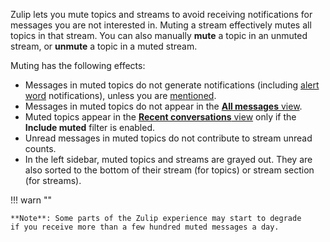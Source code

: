 Zulip lets you mute topics and streams to avoid receiving notifications for messages
you are not interested in. Muting a stream effectively mutes all topics in
that stream. You can also manually **mute** a topic in an unmuted stream, or
**unmute** a topic in a muted stream.

Muting has the following effects:

- Messages in muted topics do not generate notifications (including [alert
  word](/help/dm-mention-alert-notifications#alert-words) notifications), unless
  you are [mentioned](/help/mention-a-user-or-group).
- Messages in muted topics do not appear in the [**All messages**
  view](/help/all-messages).
- Muted topics appear in the [**Recent conversations**
  view](/help/recent-conversations) only if the **Include muted** filter is
  enabled.
- Unread messages in muted topics do not contribute to stream unread counts.
- In the left sidebar, muted topics and streams are grayed out. They are also
  sorted to the bottom of their stream (for topics) or stream section (for
  streams).

!!! warn ""

    **Note**: Some parts of the Zulip experience may start to degrade
    if you receive more than a few hundred muted messages a day.
